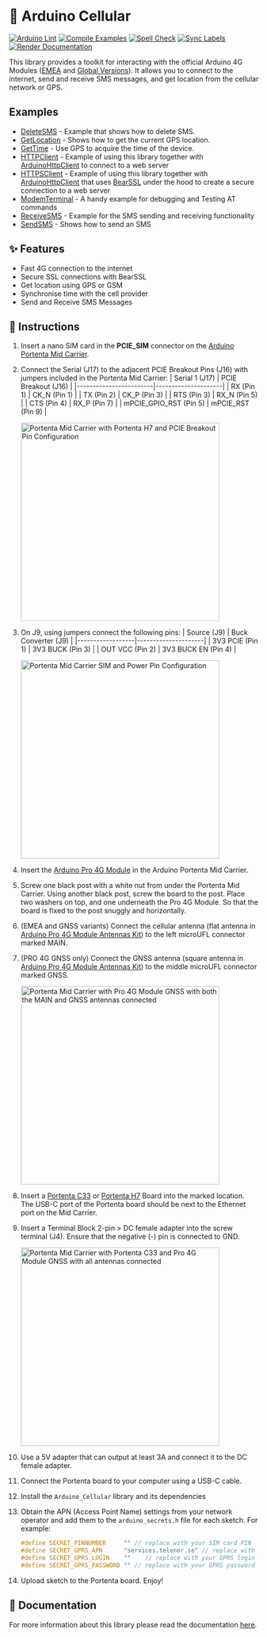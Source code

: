 # 📡 Arduino Cellular 

[![Arduino Lint](https://github.com/arduino-libraries/Arduino_Cellular/actions/workflows/arduino-lint.yml/badge.svg)](https://github.com/arduino-libraries/Arduino_Cellular/actions/workflows/arduino-lint.yml) [![Compile Examples](https://github.com/arduino-libraries/Arduino_Cellular/actions/workflows/compile-examples.yml/badge.svg)](https://github.com/arduino-libraries/Arduino_Cellular/actions/workflows/compile-examples.yml) [![Spell Check](https://github.com/arduino-libraries/Arduino_Cellular/actions/workflows/spell-check.yml/badge.svg)](https://github.com/arduino-libraries/Arduino_Cellular/actions/workflows/spell-check.yml) [![Sync Labels](https://github.com/arduino-libraries/Arduino_Cellular/actions/workflows/sync-labels.yml/badge.svg)](https://github.com/arduino-libraries/Arduino_Cellular/actions/workflows/sync-labels.yml) [![Render Documentation](https://github.com/arduino-libraries/Arduino_Cellular/actions/workflows/render-documentation.yml/badge.svg)](https://github.com/arduino-libraries/Arduino_Cellular/actions/workflows/render-documentation.yml)


This library provides a toolkit for interacting with the official Arduino 4G Modules ([EMEA](https://store.arduino.cc/products/4g-module-emea) and [Global Versions](https://store.arduino.cc/products/4g-module-global)). 
It allows you to connect to the internet, send and receive SMS messages, and get location from the cellular network or GPS. 

## Examples
* [DeleteSMS](examples/DeleteSMS) - Example that shows how to delete SMS.
* [GetLocation](examples/GetLocation) - Shows how to get the current GPS location.
* [GetTime](examples/GetTime) - Use GPS to acquire the time of the device.
* [HTTPClient](examples/HTTPClient) - Example of using this library together with [ArduinoHttpClient]() to connect to a web server
* [HTTPSClient](examples/HTTPSClient) - Example of using this library together with [ArduinoHttpClient]() that uses [BearSSL]() under the hood to create a secure connection to a web server
* [ModemTerminal](examples/ModemTerminal) - A handy example for debugging and Testing AT commands 
* [ReceiveSMS](examples/ReceiveSMS) - Example for the SMS sending and receiving functionality 
* [SendSMS](examples/SendSMS) - Shows how to send an SMS

## ✨ Features
* Fast 4G connection to the internet
* Secure SSL connections with BearSSL
* Get location using GPS or GSM
* Synchronise time with the cell provider
* Send and Receive SMS Messages

## 👀 Instructions
1. Insert a nano SIM card in the **PCIE_SIM** connector on the [Arduino Portenta Mid Carrier](https://docs.arduino.cc/hardware/portenta-mid-carrier/).
2. Connect the Serial (J17) to the adjacent PCIE Breakout Pins (J16) with jumpers included in the Portenta Mid Carrier:
    | Serial 1 (J17)         | PCIE Breakout (J16) |
    |------------------------|---------------------|
    | RX (Pin 1)             | CK_N (Pin 1)        |
    | TX (Pin 2)             | CK_P (Pin 3)        |
    | RTS (Pin 3)            | RX_N (Pin 5)        |
    | CTS (Pin 4)            | RX_P (Pin 7)        |
    | mPCIE_GPIO_RST (Pin 5) | mPCIE_RST (Pin 9)   |
    
    <img src="./docs/Arduino_Portenta_Mid_Carrier_PortentaH7_and_PCIEBreakout_Pins.png" alt="Portenta Mid Carrier with Portenta H7 and PCIE Breakout Pin Configuration" width="400"/>

3. On J9, using jumpers connect the following pins:
    | Source (J9)      | Buck Converter (J9) |
    |------------------|---------------------|
    | 3V3 PCIE (Pin 1) | 3V3 BUCK (Pin 3)    |
    | OUT VCC (Pin 2)  | 3V3 BUCK EN (Pin 4) |

    <img src="./docs/Arduino_Portenta_Mid_Carrier_SIM_and_Power_Pins.png" alt="Portenta Mid Carrier SIM and Power Pin Configuration" width="400"/>

4. Insert the [Arduino Pro 4G Module](https://docs.arduino.cc/hardware/pro-4g-module) in the Arduino Portenta Mid Carrier.

5. Screw one black post with a white nut from under the Portenta Mid Carrier. Using another black post, screw the board to the post. Place two washers on top, and one underneath the Pro 4G Module. So that the board is fixed to the post snuggly and horizontally.

6. (EMEA and GNSS variants) Connect the cellular antenna (flat antenna in [Arduino Pro 4G Module Antennas Kit](https://store.arduino.cc/products/4g-module-antenna)) to the left microUFL connector marked MAIN.

7. (PRO 4G GNSS only) Connect the GNSS antenna (square antenna in [Arduino Pro 4G Module Antennas Kit](https://store.arduino.cc/products/4g-module-antenna)) to the middle microUFL connector marked GNSS.

    <img src="./docs/Arduino_Portenta_Mid_Carrier_GNSS_with_GNSS_MAIN_Antennas.png" alt="Portenta Mid Carrier with Pro 4G Module GNSS with both the MAIN and GNSS antennas connected" width="400"/>

8. Insert a [Portenta C33](https://docs.arduino.cc/hardware/portenta-c33) or [Portenta H7](https://docs.arduino.cc/hardware/portenta-h7) Board into the marked location. The USB-C port of the Portenta board should be next to the Ethernet port on the Mid Carrier.

9.  Insert a Terminal Block 2-pin > DC female adapter into the screw terminal (J4). Ensure that the negative (-) pin is connected to GND.

    <img src="./docs/Arduino_Portenta_Mid_Carrier_PortentaC33_4GPRO_GNSS_All_Antennas.png" alt="Portenta Mid Carrier with Portenta C33 and Pro 4G Module GNSS with all antennas connected" width="400"/>

10. Use a 5V adapter that can output at least 3A and connect it to the DC female adapter.

11. Connect the Portenta board to your computer using a USB-C cable.

12. Install the `Arduino_Cellular` library and its dependencies

13. Obtain the APN (Access Point Name) settings from your network operator and add them to the `arduino_secrets.h` file for each sketch. For example:
    ```cpp
    #define SECRET_PINNUMBER     "" // replace with your SIM card PIN
    #define SECRET_GPRS_APN      "services.telenor.se" // replace with your GPRS APN
    #define SECRET_GPRS_LOGIN    ""    // replace with your GPRS login
    #define SECRET_GPRS_PASSWORD "" // replace with your GPRS password
    ```  

14. Upload sketch to the Portenta board. Enjoy!


## 📖 Documentation

For more information about this library please read the documentation [here](./docs).
